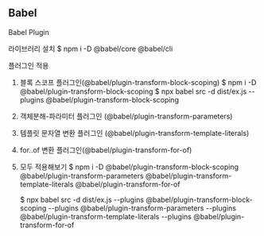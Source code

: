 ## Babel

Babel Plugin

라이브러리 설치
$ npm i -D @babel/core @babel/cli

플러그인 적용

1. 블록 스코프 플러그인(@babel/plugin-transform-block-scoping)
   $ npm i -D @babel/plugin-transform-block-scoping
   $ npx babel src -d dist/ex.js --plugins @babel/plugin-transform-block-scoping

2. 객체분해-파라미터 플러그인 (@babel/plugin-transform-parameters)
3. 템플릿 문자열 변환 플러그인 (@babel/plugin-transform-template-literals)
4. for..of 변환 플러그인(@babel/plugin-transform-for-of)

5. 모두 적용해보기
   $ npm i -D @babel/plugin-transform-block-scoping @babel/plugin-transform-parameters @babel/plugin-transform-template-literals @babel/plugin-transform-for-of

   $ npx babel src -d dist/ex.js --plugins @babel/plugin-transform-block-scoping --plugins @babel/plugin-transform-parameters --plugins @babel/plugin-transform-template-literals --plugins @babel/plugin-transform-for-of
